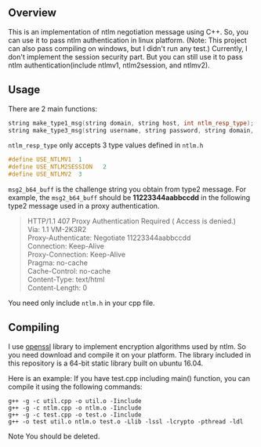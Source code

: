 Overview
---------
This is an implementation of ntlm negotiation message using C++.
So, you can use it to pass ntlm authentication in linux platform. (Note: This project can also pass compiling on windows, but I didn't run any test.)
Currently, I don't implement the session security part. But you can still use it to pass ntlm authentication(include ntlmv1, ntlm2session, and ntlmv2).

Usage
---------
There are 2 main functions:
```C++
string make_type1_msg(string domain, string host, int ntlm_resp_type);
string make_type3_msg(string username, string password, string domain, string host, string msg2_b64_buff, int ntlm_resp_type);
```

`ntlm_resp_type` only accepts 3 type values defined in `ntlm.h`
```C++
#define USE_NTLMV1  1
#define USE_NTLM2SESSION   2
#define USE_NTLMV2  3
```

`msg2_b64_buff` is the challenge string you obtain from type2 message.
For example, the `msg2_b64_buff` should be **11223344aabbccdd** in the following type2 message used in a proxy authentication.  

>HTTP/1.1 407 Proxy Authentication Required ( Access is denied.)  
Via: 1.1 VM-2K3R2  
Proxy-Authenticate: Negotiate 11223344aabbccdd  
Connection: Keep-Alive  
Proxy-Connection: Keep-Alive  
Pragma: no-cache  
Cache-Control: no-cache  
Content-Type: text/html  
Content-Length: 0  

You need only include `ntlm.h` in your cpp file.

Compiling
---------
I use [openssl](https://www.openssl.org/) library to implement encryption algorithms used by ntlm. So you need download and compile it on your platform. The library included in this repository is a 64-bit static library built on ubuntu 16.04.

Here is an example:
If you have test.cpp including main() function, you can compile it using the following commands:
```
g++ -g -c util.cpp -o util.o -Iinclude 
g++ -g -c ntlm.cpp -o ntlm.o -Iinclude 
g++ -g -c test.cpp -o test.o -Iinclude 
g++ -o test util.o ntlm.o test.o -Llib -lssl -lcrypto -pthread -ldl
```

Note
You should be deleted.

